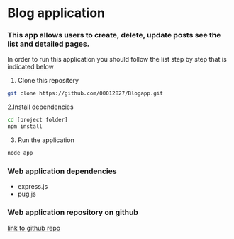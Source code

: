 # Blog application

### This app allows users to create, delete, update posts see the list and detailed pages.

In order to run this application you should follow the list step by step that is indicated below 

1. Clone this repositery
```bash
git clone https://github.com/00012827/Blogapp.git

```

2.Install dependencies
```bash
cd [project folder]
npm install
```

3. Run the application 
```bash
node app
```

### Web application dependencies
- express.js
- pug.js

### Web application repository on github
[link to github repo](https://github.com/00012827/Blogapp.git)